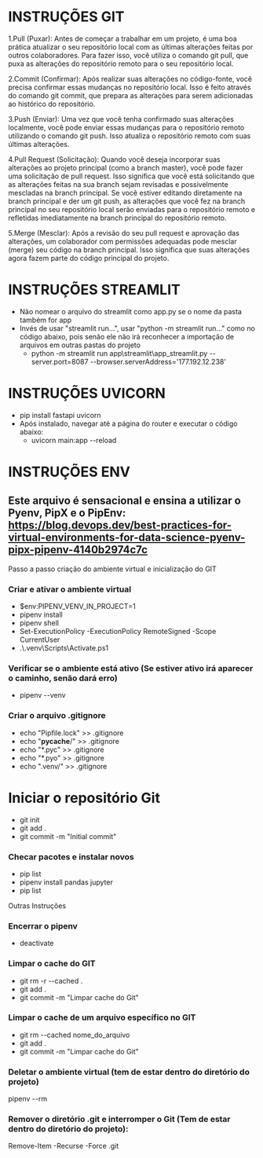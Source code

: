 # INSTRUÇÕES GIT
1.Pull (Puxar): Antes de começar a trabalhar em um projeto, é uma boa prática atualizar o seu repositório local com as últimas alterações feitas por outros colaboradores. Para fazer isso, você utiliza o comando git pull, que puxa as alterações do repositório remoto para o seu repositório local.

2.Commit (Confirmar): Após realizar suas alterações no código-fonte, você precisa confirmar essas mudanças no repositório local. Isso é feito através do comando git commit, que prepara as alterações para serem adicionadas ao histórico do repositório.

3.Push (Enviar): Uma vez que você tenha confirmado suas alterações localmente, você pode enviar essas mudanças para o repositório remoto utilizando o comando git push. Isso atualiza o repositório remoto com suas últimas alterações.

4.Pull Request (Solicitação): Quando você deseja incorporar suas alterações ao projeto principal (como a branch master), você pode fazer uma solicitação de pull request. Isso significa que você está solicitando que as alterações feitas na sua branch sejam revisadas e possivelmente mescladas na branch principal. Se você estiver editando diretamente na branch principal e der um git push, as alterações que você fez na branch principal no seu repositório local serão enviadas para o repositório remoto e refletidas imediatamente na branch principal do repositório remoto.

5.Merge (Mesclar): Após a revisão do seu pull request e aprovação das alterações, um colaborador com permissões adequadas pode mesclar (merge) seu código na branch principal. Isso significa que suas alterações agora fazem parte do código principal do projeto.

# INSTRUÇÕES STREAMLIT
* Não nomear o arquivo do streamlit como app.py se o nome da pasta também for app
* Invés de usar "streamlit run...", usar "python -m streamlit run..." como no código abaixo, pois senão ele não irá reconhecer a importação de arquivos em outras pastas do projeto
  * python -m streamlit run app\streamlit\app_streamlit.py --server.port=8087 --browser.serverAddress='177.192.12.238'

# INSTRUÇÕES UVICORN
* pip install fastapi uvicorn
* Após instalado, navegar até a página do router e executar o código abaixo:
  * uvicorn main:app --reload

# INSTRUÇÕES ENV
## Este arquivo é sensacional e ensina a utilizar o Pyenv, PipX e o PipEnv: https://blog.devops.dev/best-practices-for-virtual-environments-for-data-science-pyenv-pipx-pipenv-4140b2974c7c
Passo a passo criação do ambiente virtual e inicialização do GIT

### Criar e ativar o ambiente virtual
* $env:PIPENV_VENV_IN_PROJECT=1
* pipenv install
* pipenv shell
* Set-ExecutionPolicy -ExecutionPolicy RemoteSigned -Scope CurrentUser
* .\\.venv\Scripts\Activate.ps1
### Verificar se o ambiente está ativo (Se estiver ativo irá aparecer o caminho, senão dará erro)
* pipenv --venv

### Criar o arquivo .gitignore
* echo "Pipfile.lock" >> .gitignore
* echo "__pycache__/" >> .gitignore
* echo "*.pyc" >> .gitignore
* echo "*.pyo" >> .gitignore
* echo ".venv/" >> .gitignore

# Iniciar o repositório Git
* git init
* git add .
* git commit -m "Initial commit"

### Checar pacotes e instalar novos
* pip list
* pipenv install pandas jupyter
* pip list

Outras Instruções
### Encerrar o pipenv
* deactivate

### Limpar o cache do GIT
* git rm -r --cached .
* git add .
* git commit -m "Limpar cache do Git"

### Limpar o cache de um arquivo específico no GIT
* git rm --cached nome_do_arquivo
* git add .
* git commit -m "Limpar cache do Git"

### Deletar o ambiente virtual (tem de estar dentro do diretório do projeto)
pipenv --rm
### Remover o diretório .git e interromper o Git (Tem de estar dentro do diretório do projeto): 
Remove-Item -Recurse -Force .git

